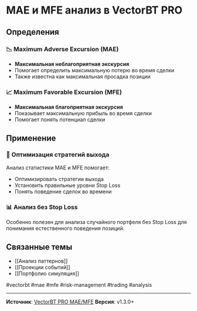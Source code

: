 # MAE и MFE анализ в VectorBT PRO

## Определения

### 📉 Maximum Adverse Excursion (MAE)
- **Максимальная неблагоприятная экскурсия**
- Помогает определить максимальную потерю во время сделки
- Также известна как максимальная просадка позиции

### 📈 Maximum Favorable Excursion (MFE)  
- **Максимальная благоприятная экскурсия**
- Показывает максимальную прибыль во время сделки
- Помогает понять потенциал сделки

## Применение

### 🎯 Оптимизация стратегий выхода
Анализ статистики MAE и MFE помогает:
- Оптимизировать стратегии выхода
- Установить правильные уровни Stop Loss
- Понять поведение сделок во времени

### 📊 Анализ без Stop Loss
Особенно полезен для анализа случайного портфеля без Stop Loss для понимания естественного поведения позиций.

## Связанные темы
- [[Анализ паттернов]]
- [[Проекции событий]]
- [[Портфолио симуляция]]

#vectorbt #mae #mfe #risk-management #trading #analysis

---
**Источник**: [VectorBT PRO MAE/MFE](https://vectorbt.pro/pvt_7bb7e815/features/analysis/#mae-and-mfe)
**Версия**: v1.3.0+